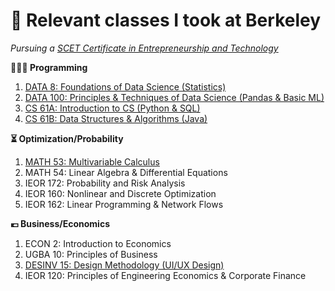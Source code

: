 # 📖 Relevant classes I took at Berkeley
*Pursuing a [SCET Certificate in Entrepreneurship and Technology](https://scet.berkeley.edu/)*

**👨🏻‍💻 Programming**
1. [DATA 8: Foundations of Data Science (Statistics)](https://www.data8.org/)
2. [DATA 100: Principles & Techniques of Data Science (Pandas & Basic ML)](https://ds100.org/)
3. [CS 61A: Introduction to CS (Python & SQL)](https://cs61a.org/)
4. [CS 61B: Data Structures & Algorithms (Java)](https://sp24.datastructur.es/)

**⏳ Optimization/Probability**
1. [MATH 53: Multivariable Calculus](https://math.berkeley.edu/~zworski/syllabus53_23.html) 
2. MATH 54: Linear Algebra & Differential Equations
3. IEOR 172: Probability and Risk Analysis
4. IEOR 160: Nonlinear and Discrete Optimization
5. IEOR 162: Linear Programming & Network Flows

**💶 Business/Economics**
1. ECON 2: Introduction to Economics
2. UGBA 10: Principles of Business
3. [DESINV 15: Design Methodology (UI/UX Design)](https://sites.google.com/berkeley.edu/bargain-buddy/home?authuser=0)
4. IEOR 120: Principles of Engineering Economics & Corporate Finance
